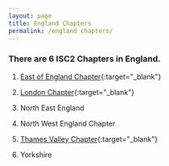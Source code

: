```yaml
---
layout: page
title: England Chapters
permalink: /england chapters/
---
```


### There are 6 ISC2 Chapters in England.  

1. [East of England Chapter](https://www.isc2chapter-eastofengland.co.uk/){:target="\_blank"}  

2. [London Chapter](https://isc2londonchapter.co.uk/){:target="\_blank"}  
  
3. North East England  

4. North West England Chapter  

5. [Thames Valley Chapter](https://isc2tvch.co.uk){:target="\_blank"}  

6. Yorkshire  
